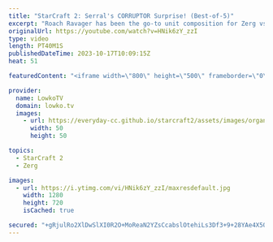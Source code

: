 ```yaml
---
title: "StarCraft 2: Serral's CORRUPTOR Surprise! (Best-of-5)"
excerpt: "Roach Ravager has been the go-to unit composition for Zerg vs Zerg for a long time. With the new patch, since Hydralisks and Infestors are easier to get out, Mutalisks are going to be a slightly worse choice. Banelings with speed are also not as powerful as they once used to be. In this video I cast"
originalUrl: https://youtube.com/watch?v=HNik6zY_zzI
type: video
length: PT40M1S
publishedDateTime: 2023-10-17T10:09:15Z
heat: 51

featuredContent: "<iframe width=\"800\" height=\"500\" frameborder=\"0\" src=\"https://www.youtube.com/embed/HNik6zY_zzI\" allow=\"accelerometer; autoplay; encrypted-media; gyroscope; picture-in-picture\" allowfullscreen></iframe>"

provider:
  name: LowkoTV
  domain: lowko.tv
  images:
    - url: https://everyday-cc.github.io/starcraft2/assets/images/organizations/lowko.tv-50x50.jpg
      width: 50
      height: 50

topics:
  - StarCraft 2
  - Zerg

images:
  - url: https://i.ytimg.com/vi/HNik6zY_zzI/maxresdefault.jpg
    width: 1280
    height: 720
    isCached: true

secured: "+gRjulRo2XlDwSlXI0R2O+MoReaN2YZsCcabslOtehiLs3Df3+9+28YAe4X5OxFAWfqgoeZZv6e5u2E+QQmbEuBQlF2CdCk2ha19I8kTxrtTqHvP3g81Qt+UsVIM7IAaKqFcvQ6Jxyvw/0fjsCvyRkAKAS111kO2rDUfmJXVbqmdq+u6vKu/g6CR8UvmzuO+/FaFKbG2gsba6MvJnNqKPKc6h+LtO1lLx3BepMYPEe4v7xOLHIYRgB+2Kpx2lqTmS+RtMv/mNFjh7CudwsjVTiQrWfOFqvfWmzb6FbAt2jgX0+3+Kk1y2hRU/ji8aHWxMnVCeXqnNcG8ZbuxWqTS7CtcGdPY99CbbfHz+2NbYeLVSFLZQjKtoB59gNanW0L6PBfMFjb3w7yUftU0YoC9nUO2gf8YtCYm3uABP9v1QgM=;6YKbNbMFGI2Cr1mGZ+Xj1w=="
---
```


